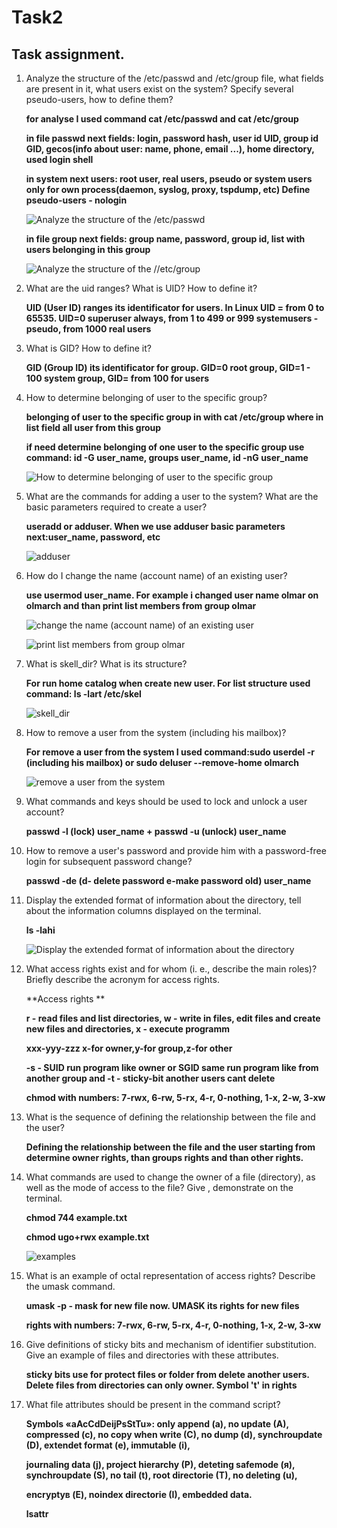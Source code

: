 # Task2

## Task assignment.

1) Analyze the structure of the /etc/passwd and /etc/group file, what fields are present in it, what users exist on the system? Specify several pseudo-users, how to define them?

	**for analyse I used command cat /etc/passwd and cat /etc/group**
	
	**in file passwd next fields: login, password hash, user id UID, group id GID, gecos(info about user: name, phone, email ...), home directory, used login shell**
	
	**in system next users: root user, real users, pseudo or system users only for own process(daemon, syslog, proxy, tspdump, etc) Define pseudo-users - nologin**
	
	![Analyze the structure of the /etc/passwd](https1 "Analyze the structure of the /etc/passwd")
	
	**in file group next fields: group name, password, group id, list with users belonging in this group**
	
	![Analyze the structure of the //etc/group](https2 "Analyze the structure of the /etc/group")	

2) What are the uid ranges? What is UID? How to define it?

	**UID (User ID) ranges its identificator for users. In Linux UID = from 0 to 65535. UID=0 superuser always, from 1 to 499 or 999 systemusers - pseudo, from 1000 real users**
	
3) What is GID? How to define it?

	**GID (Group ID) its identificator for group. GID=0 root group, GID=1 - 100 system group, GID= from 100 for users**

4) How to determine belonging of user to the specific group?

	**belonging of user to the specific group in with cat /etc/group where in list field all user from this group**
	
	**if need determine belonging of one user to the specific group use command: id -G user_name, groups user_name, id -nG user_name**
	
	![How to determine belonging of user to the specific group](https3 "How to determine belonging of user to the specific group")

5) What are the commands for adding a user to the system? What are the basic parameters required to create a user?

	**useradd or adduser. When we use adduser basic parameters next:user_name, password, etc**
	
	![adduser](https4 "adduser")

6) How do I change the name (account name) of an existing user?

	**use usermod user_name. For example i changed user name olmar on olmarch and than print list members from group olmar**
	
	![change the name (account name) of an existing user](https5 "change the name (account name) of an existing user")
	
	![print list members from group olmar](https6 "print list members from group olmar")

7) What is skell_dir? What is its structure?

	**For run home catalog when create new user. For list structure used command: ls -lart /etc/skel**
	
	![skell_dir](https7 "skell_dir")

8) How to remove a user from the system (including his mailbox)?

	**For remove a user from the system I used command:sudo userdel -r (including his mailbox) or sudo deluser --remove-home olmarch**
	
	![remove a user from the system](https8 "remove a user from the system")

9) What commands and keys should be used to lock and unlock a user account?

	**passwd -l (lock) user_name  +  passwd -u (unlock) user_name**

10) How to remove a user's password and provide him with a password-free login for subsequent password change?

	**passwd -de (d- delete password e-make password old) user_name**

11) Display the extended format of information about the directory, tell about the information columns displayed on the terminal.

	**ls -lahi**
	
	![Display the extended format of information about the directory](https9 "Display the extended format of information about the directory")

12) What access rights exist and for whom (i. e., describe the main roles)? Briefly describe the acronym for access rights.

	**Access rights **

	**r - read files and list directories, w - write in files, edit files and create new files and directories, x - execute programm**

	**xxx-yyy-zzz x-for owner,y-for group,z-for other**

	**-s - SUID run program like owner or SGID same run program like from another group  and -t - sticky-bit another users cant delete**
	
	**chmod with numbers: 7-rwx, 6-rw, 5-rx, 4-r, 0-nothing, 1-x, 2-w, 3-xw**

13) What is the sequence of defining the relationship between the file and the user?

	**Defining the relationship between the file and the user starting from determine owner rights, than groups rights and than other rights.**

14) What commands are used to change the owner of a file (directory), as well as the mode of access to the file? Give , demonstrate on the terminal.

	**chmod 744 example.txt**
	
	**chmod ugo+rwx example.txt**
	
	![examples](https10 "examples")
	
15) What is an example of octal representation of access rights? Describe the umask command.

	**umask -p - mask for new file now. UMASK its rights for new files**
	
	**rights with numbers: 7-rwx, 6-rw, 5-rx, 4-r, 0-nothing, 1-x, 2-w, 3-xw**

16) Give definitions of sticky bits and mechanism of identifier substitution. Give an example of files and directories with these attributes.

	**sticky bits use for protect files or folder from delete another users. Delete files from directories can only owner. Symbol 't' in rights**

17) What file attributes should be present in the command script?

	**Symbols «aAcCdDeijPsStTu»: only append (a), no update (A), compressed (c), no copy when write (C), no dump (d), synchroupdate (D), extendet format (e), immutable (i),** 
	
	**journaling data (j), project hierarchy (P), deteting safemode (я), synchroupdate (S), no tail (t), root directorie (T), no deleting (u),**
	
	**encryptув (E), noindex directorie (I), embedded data.**
	
	**lsattr**
